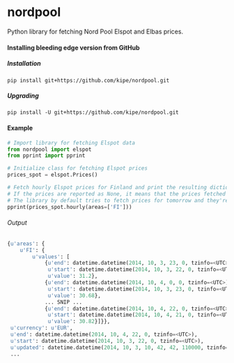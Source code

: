# nordpool

Python library for fetching Nord Pool Elspot and Elbas prices.

#### Installing bleeding edge version from GitHub

##### Installation

`pip install git+https://github.com/kipe/nordpool.git`

##### Upgrading

`pip install -U git+https://github.com/kipe/nordpool.git`

#### Example

```python
# Import library for fetching Elspot data
from nordpool import elspot
from pprint import pprint

# Initialize class for fetching Elspot prices
prices_spot = elspot.Prices()

# Fetch hourly Elspot prices for Finland and print the resulting dictionary
# If the prices are reported as None, it means that the prices fetched aren't yet available.
# The library by default tries to fetch prices for tomorrow and they're released ~13:00 Swedish time.
pprint(prices_spot.hourly(areas=['FI']))
```

###### Output

```python
{u'areas': {
    u'FI': {
        u'values': [
            {u'end': datetime.datetime(2014, 10, 3, 23, 0, tzinfo=<UTC>),
             u'start': datetime.datetime(2014, 10, 3, 22, 0, tzinfo=<UTC>),
             u'value': 31.2},
            {u'end': datetime.datetime(2014, 10, 4, 0, 0, tzinfo=<UTC>),
             u'start': datetime.datetime(2014, 10, 3, 23, 0, tzinfo=<UTC>),
             u'value': 30.68},
            ... SNIP ...
            {u'end': datetime.datetime(2014, 10, 4, 22, 0, tzinfo=<UTC>),
             u'start': datetime.datetime(2014, 10, 4, 21, 0, tzinfo=<UTC>),
             u'value': 30.82}]}},
 u'currency': u'EUR',
 u'end': datetime.datetime(2014, 10, 4, 22, 0, tzinfo=<UTC>),
 u'start': datetime.datetime(2014, 10, 3, 22, 0, tzinfo=<UTC>),
 u'updated': datetime.datetime(2014, 10, 3, 10, 42, 42, 110000, tzinfo=<UTC>)}
 ...
```
